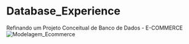 # Database_Experience

Refinando um Projeto Conceitual de Banco de Dados - E-COMMERCE
![Modelagem_Ecommerce](https://user-images.githubusercontent.com/96344255/189574863-5449a7d9-1218-4314-8a7b-762f7a0f193a.png)
